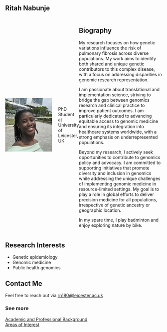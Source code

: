 ## Ritah Nabunje 
  
<div style="display: flex; align-items: center;">
  <img src="./profile.jpg" alt="Profile Picture" width="150" style="margin-right: 20px;" />
  <p> PhD Student at University of Leicester, UK </p>

  <div>
  <h2>Biography</h2>
  <p>
    My research focuses on how genetic variations influence the risk of pulmonary fibrosis across diverse populations. My work aims to identify both shared and unique genetic contributors to this complex disease, with a focus on addressing disparities in genomic research representation. 
  </p>
  <p>
   I am passionate about translational and implementation science, striving to bridge the gap between genomics research and clinical practice to improve patient outcomes. I am particularly dedicated to advancing equitable access to genomic medicine and ensuring its integration into healthcare systems worldwide, with a strong emphasis on underrepresented populations. 
  </p>
  <p>
    Beyond my research, I actively seek opportunities to contribute to genomics policy and advocacy. I am committed to supporting initiatives that promote diversity and inclusion in genomics while addressing the unique challenges of implementing genomic medicine in resource-limited settings.  
    My goal is to play a role in global efforts to deliver precision medicine for all populations, irrespective of genetic ancestry or geographic location. 
  </p>
  <p>
    In my spare time, I play badminton and enjoy exploring nature by bike.
  </p>
  </div>
</div>

## Research Interests
- Genetic epidemiology
- Genomic medicine
- Public health genomics

## Contact Me
Feel free to reach out via [rn180@leicester.ac.uk](mailto:rn180@leicester.ac.uk) 

### See more  
[Academic and Professional Background](./background.md)  
[Areas of Interest](./interests.md)
